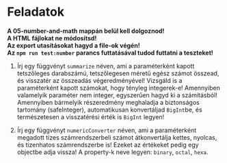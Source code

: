 # Feladatok
**A 05-number-and-math mappán belül kell dolgoznod!**  
**A HTML fájlokat ne módosítsd!**   
**Az export utasításokat hagyd a file-ok végén!**  
**Az `npm run test:number` parancs futtatásával tudod futtatni a teszteket!**  

1. Írj egy függvényt `summarize` néven, ami a paraméterként kapott tetszőleges darabszámú, tetszőlegesen méretű egész számot összead, és  visszatér az összeadás végeredményével! Vizsgáld is a paraméterként kapott számokat, hogy tényleg integerek-e!
Amennyiben valamelyik paraméter nem integer, egyszerűen hagyd ki a számításból!  
Amennyiben bármelyik részeredmény meghaladja a biztonságos tartomány (safeInteger), automatikusan konvertáljad `BigInt`be, és természetesen a visszatérési érték is `BigInt` legyen!

1. Írj egy függvényt `numericConverter` néven, ami a paraméterként megadott tízes számrendszerbeli számot átkonvertálja kettes, nyolcas, és tizenhatos számrendszerbe is! Ezeket az értékeket pedig egy objectbe adja vissza! A property-k neve legyen: `binary`, `octal`, `hexa`.